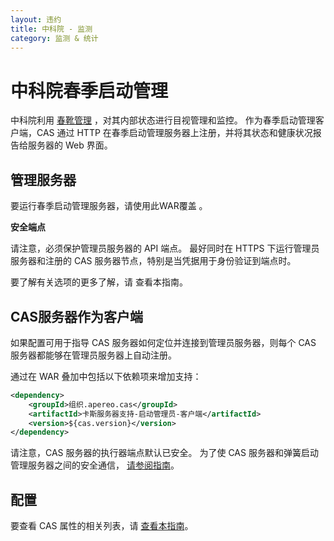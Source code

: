 ```yaml
---
layout: 违约
title: 中科院 - 监测
category: 监测 & 统计
---
```


# 中科院春季启动管理

中科院利用 [春靴管理][bootadmindocs] ，对其内部状态进行目视管理和监控。 作为春季启动管理客户端，CAS 通过 HTTP 在春季启动管理服务器上注册，并将其状态和健康状况报告给服务器的 Web 界面。

## 管理服务器

要运行春季启动管理服务器，请使用此WAR覆盖 [](https://github.com/apereo/cas-bootadmin-overlay)。

<div class="alert alert-warning"><strong>安全端点</strong><p>请注意，必须保护管理员服务器的 API 端点。 最好同时在 HTTPS 下运行管理员服务器和注册的 CAS 服务器节点，特别是当凭据用于身份验证到端点时。</p></div>

要了解有关选项的更多了解，请 [][bootadmindocs]查看本指南。

## CAS服务器作为客户端

如果配置可用于指导 CAS 服务器如何定位并连接到管理员服务器，则每个 CAS 服务器都能够在管理员服务器上自动注册。

通过在 WAR 叠加中包括以下依赖项来增加支持：

```xml
<dependency>
    <groupId>组织.apereo.cas</groupId>
    <artifactId>卡斯服务器支持-启动管理员-客户端</artifactId>
    <version>${cas.version}</version>
</dependency>
```

请注意，CAS 服务器的执行器端点默认已安全。 为了使 CAS 服务器和弹簧启动管理服务器之间的安全通信， [请参阅指南][bootadmindocs]。

## 配置

要查看 CAS 属性的相关列表，请 [查看本指南](../configuration/Configuration-Properties.html#spring-boot-admin-server)。

[bootadmindocs]: https://codecentric.github.io/spring-boot-admin/current/

[bootadmindocs]: https://codecentric.github.io/spring-boot-admin/current/

[bootadmindocs]: https://codecentric.github.io/spring-boot-admin/current/

[bootadmindocs]: https://codecentric.github.io/spring-boot-admin/current/
